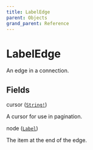 ```yaml
---
title: LabelEdge
parent: Objects
grand_parent: Reference
---
```


# LabelEdge

An edge in a connection.

## Fields

<div class="field-entry ">
  <span id="cursor" class="field-name anchored">cursor (<code><a href="/docs/reference/scalar/string">String!</a></code>)</span>

  <div class="description-wrapper">
   <p>A cursor for use in pagination.</p>

  </div>
</div>

<div class="field-entry ">
  <span id="node" class="field-name anchored">node (<code><a href="/docs/reference/object/label">Label</a></code>)</span>

  <div class="description-wrapper">
   <p>The item at the end of the edge.</p>

  </div>
</div>

